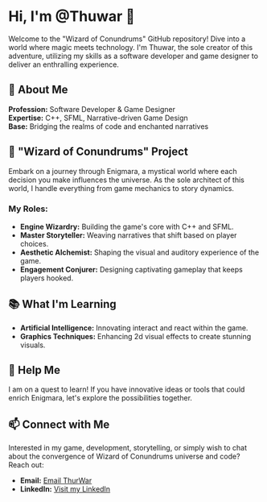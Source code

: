 # Hi, I'm @Thuwar 👋
Welcome to the "Wizard of Conundrums" GitHub repository! Dive into a world where magic meets technology. I'm Thuwar, the sole creator of this adventure, utilizing my skills as a software developer and game designer to deliver an enthralling experience.

## 🌟 About Me
**Profession:** Software Developer & Game Designer  
**Expertise:** C++, SFML, Narrative-driven Game Design  
**Base:** Bridging the realms of code and enchanted narratives  

## 🔮 "Wizard of Conundrums" Project
Embark on a journey through Enigmara, a mystical world where each decision you make influences the universe. As the sole architect of this world, I handle everything from game mechanics to story dynamics.

### My Roles:
- **Engine Wizardry:** Building the game's core with C++ and SFML.
- **Master Storyteller:** Weaving narratives that shift based on player choices.
- **Aesthetic Alchemist:** Shaping the visual and auditory experience of the game.
- **Engagement Conjurer:** Designing captivating gameplay that keeps players hooked.

## 📚 What I'm Learning
- **Artificial Intelligence:** Innovating interact and react within the game.
- **Graphics Techniques:** Enhancing 2d visual effects to create stunning visuals.

## 🤝 Help Me
I am on a quest to learn! If you have innovative ideas or tools that could enrich Enigmara, let's explore the possibilities together.

## 📫 Connect with Me
Interested in my game, development, storytelling, or simply wish to chat about the convergence of Wizard of Conundrums universe and code? Reach out:

- **Email:** [Email ThurWar](mailto:andrevanthomas@gmail.com)
- **LinkedIn:** [Visit my LinkedIn](https://www.linkedin.com/in/andré-van-thomas)

